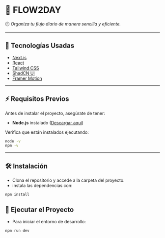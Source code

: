 # 📌 FLOW2DAY  
🕘 *Organiza tu flujo diario de manera sencilla y eficiente.*  

---

## 🚀 Tecnologías Usadas  
- [Next.js](https://nextjs.org/)  
- [React](https://react.dev/)  
- [Tailwind CSS](https://tailwindcss.com/)  
- [ShadCN UI](https://ui.shadcn.com/)  
- [Framer Motion](https://www.framer.com/motion/)  

---

## ⚡ Requisitos Previos  
Antes de instalar el proyecto, asegúrate de tener:  
- **Node.js** instalado ([Descargar aquí](https://nodejs.org/))  

Verifica que están instalados ejecutando:  
```sh
node -v
npm -v
````
---
## 🛠 Instalación
- Clona el repositorio y accede a la carpeta del proyecto.
- instala las dependencias con:
```sh
npm install
````
## 🚀 Ejecutar el Proyecto
- Para iniciar el entorno de desarrollo:
```sh
npm run dev
````

